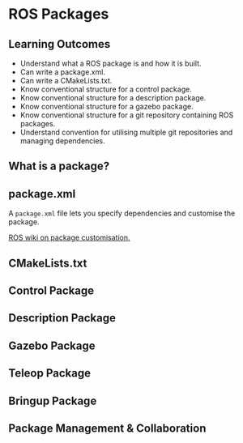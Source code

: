 # ROS Packages

## Learning Outcomes

- Understand what a ROS package is and how it is built.
- Can write a package.xml.
- Can write a CMakeLists.txt.
- Know conventional structure for a control package.
- Know conventional structure for a description package.
- Know conventional structure for a gazebo package.
- Know conventional structure for a git repository containing ROS packages.
- Understand convention for utilising multiple git repositories and managing dependencies.

## What is a package?

## package.xml

A `package.xml` file lets you specify dependencies and customise the package.

[ROS wiki on package customisation.](http://wiki.ros.org/ROS/Tutorials/CreatingPackage#ROS.2FTutorials.2Fcatkin.2FCreatingPackage.Customizing_Your_Package)

## CMakeLists.txt

## Control Package

## Description Package

## Gazebo Package

## Teleop Package

## Bringup Package

## Package Management & Collaboration
